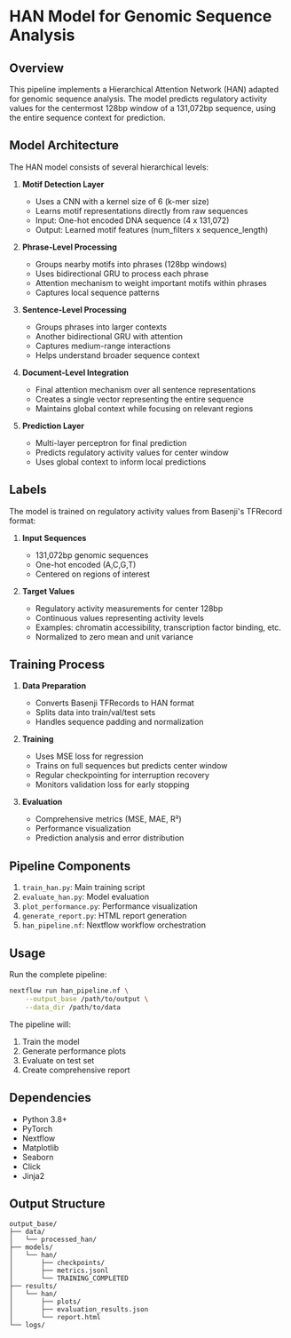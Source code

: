 # HAN Model for Genomic Sequence Analysis

## Overview

This pipeline implements a Hierarchical Attention Network (HAN) adapted for genomic sequence analysis. The model predicts regulatory activity values for the centermost 128bp window of a 131,072bp sequence, using the entire sequence context for prediction.

## Model Architecture

The HAN model consists of several hierarchical levels:

1. **Motif Detection Layer**
   - Uses a CNN with a kernel size of 6 (k-mer size)
   - Learns motif representations directly from raw sequences
   - Input: One-hot encoded DNA sequence (4 x 131,072)
   - Output: Learned motif features (num_filters x sequence_length)

2. **Phrase-Level Processing**
   - Groups nearby motifs into phrases (128bp windows)
   - Uses bidirectional GRU to process each phrase
   - Attention mechanism to weight important motifs within phrases
   - Captures local sequence patterns

3. **Sentence-Level Processing**
   - Groups phrases into larger contexts
   - Another bidirectional GRU with attention
   - Captures medium-range interactions
   - Helps understand broader sequence context

4. **Document-Level Integration**
   - Final attention mechanism over all sentence representations
   - Creates a single vector representing the entire sequence
   - Maintains global context while focusing on relevant regions

5. **Prediction Layer**
   - Multi-layer perceptron for final prediction
   - Predicts regulatory activity values for center window
   - Uses global context to inform local predictions

## Labels

The model is trained on regulatory activity values from Basenji's TFRecord format:

1. **Input Sequences**
   - 131,072bp genomic sequences
   - One-hot encoded (A,C,G,T)
   - Centered on regions of interest

2. **Target Values**
   - Regulatory activity measurements for center 128bp
   - Continuous values representing activity levels
   - Examples: chromatin accessibility, transcription factor binding, etc.
   - Normalized to zero mean and unit variance

## Training Process

1. **Data Preparation**
   - Converts Basenji TFRecords to HAN format
   - Splits data into train/val/test sets
   - Handles sequence padding and normalization

2. **Training**
   - Uses MSE loss for regression
   - Trains on full sequences but predicts center window
   - Regular checkpointing for interruption recovery
   - Monitors validation loss for early stopping

3. **Evaluation**
   - Comprehensive metrics (MSE, MAE, R²)
   - Performance visualization
   - Prediction analysis and error distribution

## Pipeline Components

1. `train_han.py`: Main training script
2. `evaluate_han.py`: Model evaluation
3. `plot_performance.py`: Performance visualization
4. `generate_report.py`: HTML report generation
5. `han_pipeline.nf`: Nextflow workflow orchestration

## Usage

Run the complete pipeline:
```bash
nextflow run han_pipeline.nf \
    --output_base /path/to/output \
    --data_dir /path/to/data
```

The pipeline will:
1. Train the model
2. Generate performance plots
3. Evaluate on test set
4. Create comprehensive report

## Dependencies

- Python 3.8+
- PyTorch
- Nextflow
- Matplotlib
- Seaborn
- Click
- Jinja2

## Output Structure

```
output_base/
├── data/
│   └── processed_han/
├── models/
│   └── han/
│       ├── checkpoints/
│       ├── metrics.jsonl
│       └── TRAINING_COMPLETED
├── results/
│   └── han/
│       ├── plots/
│       ├── evaluation_results.json
│       └── report.html
└── logs/
``` 
